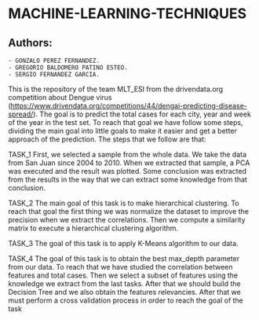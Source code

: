 # MACHINE-LEARNING-TECHNIQUES

## Authors:
    - GONZALO PEREZ FERNANDEZ.
    - GREGORIO BALDOMERO PATINO ESTEO.
    - SERGIO FERNANDEZ GARCIA.

This is the repository of the team MLT_ESI from the drivendata.org competition about Dengue virus (https://www.drivendata.org/competitions/44/dengai-predicting-disease-spread/). The goal is to predict the total cases for each city, year and week of the year in the test set. To reach that goal we have follow some steps, dividing the main goal into little goals to make it easier and get a better approach of the prediction. The steps that we follow are that:

TASK_1
First, we selected a sample from the whole data. We take the data from San Juan since 2004 to 2010. When we extracted that sample, a PCA was executed and the result was plotted. Some conclusion was extracted from the results in the way that we can extract some knowledge from that conclusion.

TASK_2
The main goal of this task is to make hierarchical clustering. To reach that goal the first thing we was normalize the dataset to improve the precision when we extract the correlations. Then we compute a similarity matrix to execute a hierarchical clustering algorithm.

TASK_3
The goal of this task is to apply K-Means algorithm to our data.

TASK_4
The goal of this task is to obtain the best max_depth parameter from our data. To reach that we have studied the correlation between features and total cases. Then we select a subset of features using the knowledge we extract from the last tasks. After that we should build the Decision Tree and we also obtain the features relevancies. After that we must perform a cross validation process in order to reach the goal of the task
